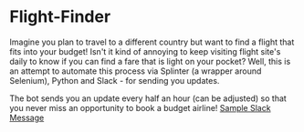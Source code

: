 # Flight-Finder

Imagine you plan to travel to a different country but want to find a flight that fits into your budget! Isn't it kind of annoying to keep visiting flight site's daily to know if you can find a fare that is light on your pocket? Well, this is an attempt to automate this process via Splinter (a wrapper around Selenium), Python and Slack - for sending you updates. 

The bot sends you an update every half an hour (can be adjusted) so that you never miss an opportunity to book a budget airline! [Sample Slack Message](https://github.com/sachs7/Flight-Finder/blob/master/Slack_Message_Example.png?raw=true "Slack Message")
